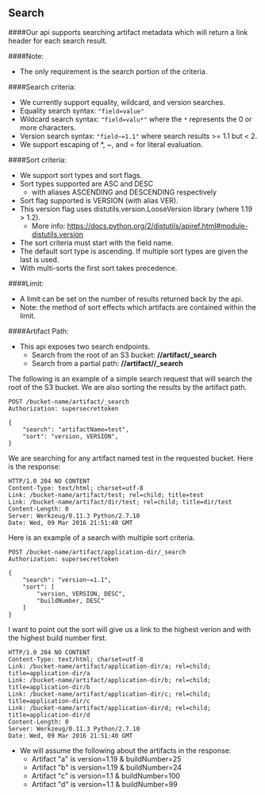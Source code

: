 Search
------

####Our api supports searching artifact metadata which will return a link header for each search result.

####Note:
* The only requirement is the search portion of the criteria.

####Search criteria:
* We currently support equality, wildcard, and version searches.
* Equality search syntax: `"field=value"`
* Wildcard search syntax: `"field=valu*"` where the `*` represents the 0 or more characters.
* Version search syntax: `"field~=1.1"` where search results >= 1.1 but < 2.
* We support escaping of \*, ~, and = for literal evaluation.

####Sort criteria:
* We support sort types and sort flags.
* Sort types supported are ASC and DESC
    * with aliases ASCENDING and DESCENDING respectively
* Sort flag supported is VERSION (with alias VER).
* This version flag uses distutils.version.LooseVersion library (where 1.19 > 1.2).
    * More info: https://docs.python.org/2/distutils/apiref.html#module-distutils.version
* The sort criteria must start with the field name.
* The default sort type is ascending. If multiple sort types are given the last is used.
* With multi-sorts the first sort takes precedence.

####Limit:
* A limit can be set on the number of results returned back by the api.
* Note: the method of sort effects which artifacts are contained within the limit.

####Artifact Path:
* This api exposes two search endpoints.
    * Search from the root of an S3 bucket:  **/<bucket-name>/artifact/\_search**
    * Search from a partial path: **/<bucket-name>/artifact/<path>/\_search**

The following is an example of a simple search request that will search the root of the S3 bucket. We are also sorting the results by the artifact path.

    POST /bucket-name/artifact/_search
    Authorization: supersecrettoken

    {
        "search": "artifactName=test",
        "sort": "version, VERSION",
    }

We are searching for any artifact named test in the requested bucket. Here is the response:

    HTTP/1.0 204 NO CONTENT
    Content-Type: text/html; charset=utf-8
    Link: /bucket-name/artifact/test; rel=child; title=test
    Link: /bucket-name/artifact/dir/test; rel=child; title=dir/test
    Content-Length: 0
    Server: Werkzeug/0.11.3 Python/2.7.10
    Date: Wed, 09 Mar 2016 21:51:40 GMT

Here is an example of a search with multiple sort criteria.

    POST /bucket-name/artifact/application-dir/_search
    Authorization: supersecrettoken

    {
        "search": "version~=1.1",
        "sort": [
            "version, VERSION, DESC",
            "buildNumber, DESC"
        ]
    }

I want to point out the sort will give us a link to the highest verion and with the highest build number first.

    HTTP/1.0 204 NO CONTENT
    Content-Type: text/html; charset=utf-8
    Link: /bucket-name/artifact/application-dir/a; rel=child; title=application-dir/a
    Link: /bucket-name/artifact/application-dir/b; rel=child; title=application-dir/b
    Link: /bucket-name/artifact/application-dir/c; rel=child; title=application-dir/c
    Link: /bucket-name/artifact/application-dir/d; rel=child; title=application-dir/d
    Content-Length: 0
    Server: Werkzeug/0.11.3 Python/2.7.10
    Date: Wed, 09 Mar 2016 21:51:40 GMT

* We will assume the following about the artifacts in the response:
    * Artifact "a" is version=1.19 & buildNumber=25
    * Artifact "b" is version=1.19 & buildNumber=24
    * Artifact "c" is version=1.1 & buildNumber=100
    * Artifact "d" is version=1.1 & buildNumber=99

